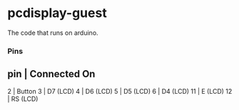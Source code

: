 # pcdisplay-guest

The code that runs on arduino.

### Pins
pin | Connected On
---------------------
2    | Button
3    | D7 (LCD)
4    | D6 (LCD)
5    | D5 (LCD)
6    | D4 (LCD)
11   | E (LCD)
12   | RS (LCD)
